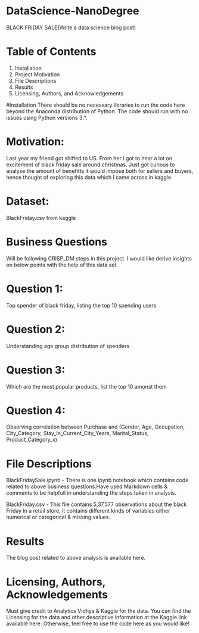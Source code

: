 # DataScience-NanoDegree
BLACK FRIDAY SALE(Write a data science blog post)

# Table of Contents
1. Installation
2. Project Motivation
3. File Descriptions
4. Results
5. Licensing, Authors, and Acknowledgements

#Installation
There should be no necessary libraries to run the code here beyond the Anaconda distribution of Python. The code should run with no issues using Python versions 3.*.

# Motivation: 
Last year my friend got shifted to US. From her I got to hear a lot on excitement of black friday sale around christmas. Just got curious to analyse the amount of benefitts it would impose both for sellers and buyers, hence thought of exploring this data which I came across in kaggle.

# Dataset: 
BlackFriday.csv from kaggle

# Business Questions
Will be following CRISP_DM steps in this project. I would like derive insights on below points with the help of this data set.

# Question 1:
Top spender of black friday, listing the top 10 spending users

# Question 2:
Understanding age group distribution of spenders

# Question 3:
Which are the most popular products, list the top 10 amonst them

# Question 4:
Observing correlation between Purchase and (Gender, Age, Occupation, City_Category, Stay_In_Current_City_Years, Marital_Status, Product_Category_x)

# File Descriptions
BlackFridaySale.ipynb - There is one ipynb notebook which contains code related to above business questions.Have used Markdown cells & comments to be helpfull in understanding the steps taken in analysis.

BlackFriday.csv - This file contains 5,37,577 observations about the black Friday in a retail store, it contains different kinds of variables either numerical or categorical & missing values.

# Results
The blog post related to above analysis is available here.

# Licensing, Authors, Acknowledgements
Must give credit to Analytics Vidhya & Kaggle for the data. You can find the Licensing for the data and other descriptive information at the Kaggle link available here. Otherwise, feel free to use the code here as you would like!
